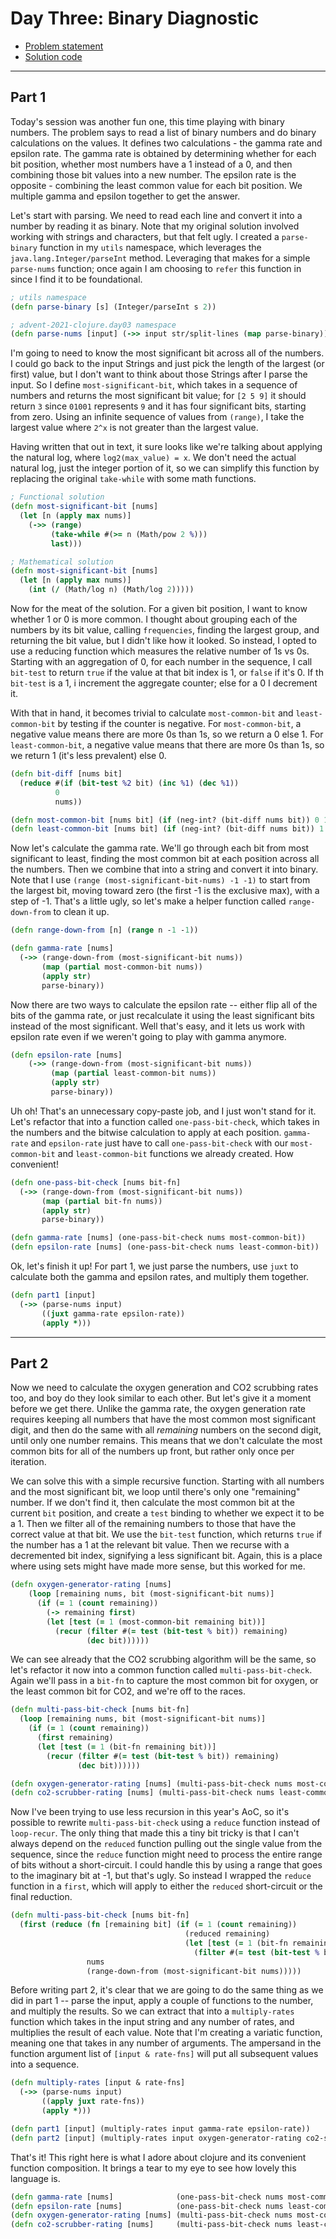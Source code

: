 # Day Three: Binary Diagnostic

* [Problem statement](https://adventofcode.com/2021/day/3)
* [Solution code](https://github.com/abyala/advent-2021-clojure/blob/master/src/advent_2021_clojure/day03.clj)

---

## Part 1

Today's session was another fun one, this time playing with binary numbers. The problem says to read a list of binary
numbers and do binary calculations on the values. It defines two calculations - the gamma rate and epsilon rate. The
gamma rate is obtained by determining whether for each bit position, whether most numbers have a 1 instead of a 0, and
then combining those bit values into a new number. The epsilon rate is the opposite - combining the least common value
for each bit position. We multiple gamma and epsilon together to get the answer.

Let's start with parsing. We need to read each line and convert it into a number by reading it as binary. Note that
my original solution involved working with strings and characters, but that felt ugly. I created a `parse-binary`
function in my `utils` namespace, which leverages the `java.lang.Integer/parseInt` method. Leveraging that makes
for a simple `parse-nums` function; once again I am choosing to `refer` this function in since I find it to be
foundational.

```clojure
; utils namespace
(defn parse-binary [s] (Integer/parseInt s 2))

; advent-2021-clojure.day03 namespace
(defn parse-nums [input] (->> input str/split-lines (map parse-binary)))
```

I'm going to need to know the most significant bit across all of the numbers. I could go back to the input Strings and
just pick the length of the largest (or first) value, but I don't want to think about those Strings after I parse the
input. So I define `most-significant-bit`, which takes in a sequence of numbers and returns the most significant bit
value; for `[2 5 9]` it should return `3` since `01001` represents `9` and it has four significant bits, starting from
zero. Using an infinite sequence of values from `(range)`, I take the largest value where `2^x` is not greater than the
largest value.

Having written that out in text, it sure looks like we're talking about applying the natural log, where
`log2(max_value) = x`. We don't need the actual natural log, just the integer portion of it, so we can simplify this
function by replacing the original `take-while` with some math functions.

```clojure
; Functional solution
(defn most-significant-bit [nums]
  (let [n (apply max nums)]
    (->> (range)
         (take-while #(>= n (Math/pow 2 %)))
         last)))

; Mathematical solution
(defn most-significant-bit [nums]
  (let [n (apply max nums)]
    (int (/ (Math/log n) (Math/log 2)))))
```

Now for the meat of the solution. For a given bit position, I want to know whether 1 or 0 is more common. I thought
about grouping each of the numbers by its bit value, calling `frequencies`, finding the largest group, and returning
the bit value, but I didn't like how it looked. So instead, I opted to use a reducing function which measures the
relative number of 1s vs 0s. Starting with an aggregation of 0, for each number in the sequence, I call `bit-test` to
return `true` if the value at that bit index is 1, or `false` if it's 0. If th `bit-test` is a 1, i increment the
aggregate counter; else for a 0 I decrement it.

With that in hand, it becomes trivial to calculate `most-common-bit` and `least-common-bit` by testing if the counter
is negative. For `most-common-bit`, a negative value means there are more 0s than 1s, so we return a 0 else 1. For
`least-common-bit`, a negative value means that there are more 0s than 1s, so we return 1 (it's less prevalent) else 0. 

```clojure
(defn bit-diff [nums bit]
  (reduce #(if (bit-test %2 bit) (inc %1) (dec %1))
          0
          nums))

(defn most-common-bit [nums bit] (if (neg-int? (bit-diff nums bit)) 0 1))
(defn least-common-bit [nums bit] (if (neg-int? (bit-diff nums bit)) 1 0))
```

Now let's calculate the gamma rate. We'll go through each bit from most significant to least, finding
the most common bit at each position across all the numbers. Then we combine that into a string and
convert it into binary. Note that I use `(range (most-significant-bit-nums) -1 -1)` to start from the
largest bit, moving toward zero (the first -1 is the exclusive max), with a step of -1. That's a
little ugly, so let's make a helper function called `range-down-from` to clean it up.

```clojure
(defn range-down-from [n] (range n -1 -1))

(defn gamma-rate [nums]
  (->> (range-down-from (most-significant-bit nums))
       (map (partial most-common-bit nums))
       (apply str)
       parse-binary))
```

Now there are two ways to calculate the epsilon rate -- either flip all of the bits of the gamma
rate, or just recalculate it using the least significant bits instead of the most significant. Well
that's easy, and it lets us work with epsilon rate even if we weren't going to play with gamma anymore.

```clojure
(defn epsilon-rate [nums]
    (->> (range-down-from (most-significant-bit nums))
         (map (partial least-common-bit nums))
         (apply str)
         parse-binary))
```

Uh oh!  That's an unnecessary copy-paste job, and I just won't stand for it. Let's refactor that into
a function called `one-pass-bit-check`, which takes in the numbers and the bitwise calculation to
apply at each position. `gamma-rate` and `epsilon-rate` just have to call `one-pass-bit-check` with
our `most-common-bit` and `least-common-bit` functions we already created. How convenient!

```clojure
(defn one-pass-bit-check [nums bit-fn]
  (->> (range-down-from (most-significant-bit nums))
       (map (partial bit-fn nums))
       (apply str)
       parse-binary))

(defn gamma-rate [nums] (one-pass-bit-check nums most-common-bit))
(defn epsilon-rate [nums] (one-pass-bit-check nums least-common-bit))
```

Ok, let's finish it up!  For part 1, we just parse the numbers, use `juxt` to calculate both the
gamma and epsilon rates, and multiply them together.

```clojure
(defn part1 [input]
  (->> (parse-nums input)
       ((juxt gamma-rate epsilon-rate))
       (apply *)))
```

---

## Part 2

Now we need to calculate the oxygen generation and CO2 scrubbing rates too, and boy do they look
similar to each other. But let's give it a moment before we get there. Unlike the gamma rate, the
oxygen generation rate requires keeping all numbers that have the most common most significant digit,
and then do the same with all _remaining_ numbers on the second digit, until only one number remains.
This means that we don't calculate the most common bits for all of the numbers up front, but rather
only once per iteration.

We can solve this with a simple recursive function. Starting with all numbers and the most significant
bit, we loop until there's only one "remaining" number. If we don't find it, then calculate the most
common bit at the current `bit` position, and create a `test` binding to whether we expect it to be a 1.
Then we filter all of the remaining numbers to those that have the correct value at that bit. We
use the `bit-test` function, which returns `true` if the number has a 1 at the relevant bit value.
Then we recurse with a decremented bit index, signifying a less significant bit. Again, this is a
place where using sets might have made more sense, but this worked for me.

```clojure
(defn oxygen-generator-rating [nums]
    (loop [remaining nums, bit (most-significant-bit nums)]
      (if (= 1 (count remaining))
        (-> remaining first)
        (let [test (= 1 (most-common-bit remaining bit))]
          (recur (filter #(= test (bit-test % bit)) remaining)
                 (dec bit))))))
```

We can see already that the CO2 scrubbing algorithm will be the same, so let's refactor it now into
a common function called `multi-pass-bit-check`.  Again we'll pass in a `bit-fn` to capture the
most common bit for oxygen, or the least common bit for CO2, and we're off to the races.

```clojure
(defn multi-pass-bit-check [nums bit-fn]
  (loop [remaining nums, bit (most-significant-bit nums)]
    (if (= 1 (count remaining))
      (first remaining)
      (let [test (= 1 (bit-fn remaining bit))]
        (recur (filter #(= test (bit-test % bit)) remaining)
               (dec bit))))))

(defn oxygen-generator-rating [nums] (multi-pass-bit-check nums most-common-bit))
(defn co2-scrubber-rating [nums] (multi-pass-bit-check nums least-common-bit))
```

Now I've been trying to use less recursion in this year's AoC, so it's possible to rewrite
`multi-pass-bit-check` using a `reduce` function instead of `loop-recur`. The only thing that made
this a tiny bit tricky is that I can't always depend on the `reduced` function pulling out the single
value from the sequence, since the `reduce` function might need to process the entire range of bits
without a short-circuit. I could handle this by using a range that goes to the imaginary bit at -1, but
that's ugly.  So instead I wrapped the `reduce` function in a `first`, which will apply to either the
`reduced` short-circuit or the final reduction.

```clojure
(defn multi-pass-bit-check [nums bit-fn]
  (first (reduce (fn [remaining bit] (if (= 1 (count remaining))
                                       (reduced remaining)
                                       (let [test (= 1 (bit-fn remaining bit))]
                                         (filter #(= test (bit-test % bit)) remaining))))
                 nums
                 (range-down-from (most-significant-bit nums)))))
```

Before writing part 2, it's clear that we are going to do the same thing as we did in part 1 -- parse
the input, apply a couple of functions to the number, and multiply the results. So we can extract that
into a `multiply-rates` function which takes in the input string and any number of rates, and multiplies
the result of each value.  Note that I'm creating a variatic function, meaning one that takes in any
number of arguments. The ampersand in the function argument list of `[input & rate-fns]` will put all
subsequent values into a sequence.

```clojure
(defn multiply-rates [input & rate-fns]
  (->> (parse-nums input)
       ((apply juxt rate-fns))
       (apply *)))

(defn part1 [input] (multiply-rates input gamma-rate epsilon-rate))
(defn part2 [input] (multiply-rates input oxygen-generator-rating co2-scrubber-rating))

```

That's it! This right here is what I adore about clojure and its convenient function composition.
It brings a tear to my eye to see how lovely this language is.

```clojure
(defn gamma-rate [nums]              (one-pass-bit-check nums most-common-bit))
(defn epsilon-rate [nums]            (one-pass-bit-check nums least-common-bit))
(defn oxygen-generator-rating [nums] (multi-pass-bit-check nums most-common-bit))
(defn co2-scrubber-rating [nums]     (multi-pass-bit-check nums least-common-bit))
```
